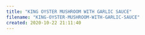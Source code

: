 ```yaml
---
title: "KING OYSTER MUSHROOM WITH GARLIC SAUCE"
filename: "KING-OYSTER-MUSHROOM-WITH-GARLIC-SAUCE"
created: 2020-10-22 21:11:40
---
```

